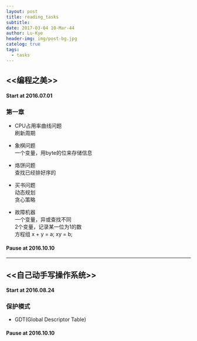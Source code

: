 ```yaml
---
layout: post
title: reading_tasks
subtitle: 
date: 2017-03-04 10-Mar-44
author: Lu-Kye
header-img: img/post-bg.jpg
catelog: true
tags: 
  - tasks
---
```

## <<编程之美>>

#### Start at 2016.07.01

### 第一章
- CPU占用率曲线问题    
刷新周期    

- 象棋问题    
一个变量，用byte的位来存储信息

- 烙饼问题    
查找已经排好序的

- 买书问题     
动态规划   
贪心策略   

- 故障机器    
一个变量，异或查找不同    
2个变量，记录某一位为1的数   
方程组 x + y = a; xy = b;    

#### Pause at 2016.10.10

---

## <<自己动手写操作系统>>

#### Start at 2016.08.24

### 保护模式
- GDT(Global Descriptor Table)

#### Pause at 2016.10.10

